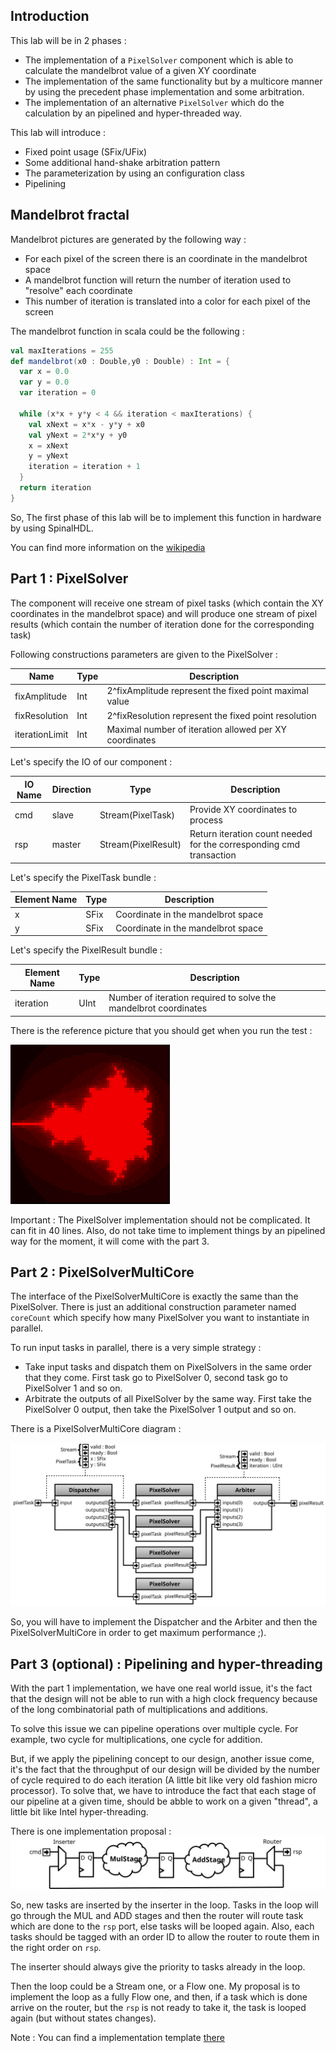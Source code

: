 ## Introduction
This lab will be in 2 phases :

- The implementation of a `PixelSolver` component which is able to calculate the mandelbrot value of a given XY coordinate
- The implementation of the same functionality but by a multicore manner by using the precedent phase implementation and some arbitration.
- The implementation of an alternative `PixelSolver` which do the calculation by an pipelined and hyper-threaded way.

This lab will introduce :
- Fixed point usage (SFix/UFix)
- Some additional hand-shake arbitration pattern
- The parameterization by using an configuration class
- Pipelining

## Mandelbrot fractal
Mandelbrot pictures are generated by the following way :

- For each pixel of the screen there is an coordinate in the mandelbrot space
- A mandelbrot function will return the number of iteration used to "resolve" each coordinate
- This number of iteration is translated into a color for each pixel of the screen

The mandelbrot function in scala could be the following :

```scala
val maxIterations = 255
def mandelbrot(x0 : Double,y0 : Double) : Int = {
  var x = 0.0
  var y = 0.0
  var iteration = 0

  while (x*x + y*y < 4 && iteration < maxIterations) {
    val xNext = x*x - y*y + x0
    val yNext = 2*x*y + y0
    x = xNext
    y = yNext
    iteration = iteration + 1
  }
  return iteration
}
```

So, The first phase of this lab will be to implement this function in hardware by using SpinalHDL.

You can find more information on the [wikipedia](https://en.wikipedia.org/wiki/Mandelbrot_set)

## Part 1 : PixelSolver

The component will receive one stream of pixel tasks (which contain the XY coordinates in the mandelbrot space) and will produce one stream of pixel results (which contain the number of iteration done for the corresponding task)

Following constructions parameters are given to the PixelSolver :

| Name | Type | Description |
| ------- | ---- |  --- | 
| fixAmplitude | Int | 2^fixAmplitude represent the fixed point maximal value |
| fixResolution | Int | 2^fixResolution represent the fixed point resolution |
| iterationLimit | Int | Maximal number of iteration allowed per XY coordinates |

Let's specify the IO of our component :

| IO Name | Direction | Type | Description |
| ------- | ---- |  --- | --- |
| cmd | slave | Stream(PixelTask)  | Provide XY coordinates to process |
| rsp | master | Stream(PixelResult)  | Return iteration count needed for the corresponding cmd transaction |

Let's specify the PixelTask bundle :

| Element Name | Type | Description |
| ------- | ---- |  --- |
| x | SFix | Coordinate in the mandelbrot space |
| y | SFix | Coordinate in the mandelbrot space |


Let's specify the PixelResult bundle :

| Element Name | Type | Description |
| ------- | ---- |  --- |
| iteration | UInt | Number of iteration required to solve the mandelbrot coordinates |

There is the reference picture that you should get when you run the test :

![](assets/ref.png)

Important : The PixelSolver implementation should not be complicated. It can fit in 40 lines. Also, do not take time to implement things by an pipelined way for the moment, it will come with the part 3.


## Part 2 : PixelSolverMultiCore
The interface of the PixelSolverMultiCore is exactly the same than the PixelSolver. There is just an additional construction parameter named `coreCount` which specify how many PixelSolver you want to instantiate in parallel.

To run input tasks in parallel, there is a very simple strategy :
- Take input tasks and dispatch them on PixelSolvers in the same order that they come. First task go to PixelSolver 0, second task go to PixelSolver 1 and so on.
- Arbitrate the outputs of all PixelSolver by the same way. First take the PixelSolver 0 output, then take the PixelSolver 1 output and so on.

There is a PixelSolverMultiCore diagram :

![](assets/PixelSolverMultiCore.svg)

So, you will have to implement the Dispatcher and the Arbiter and then the PixelSolverMultiCore in order to get maximum performance ;).

## Part 3 (optional) : Pipelining and hyper-threading
With the part 1 implementation, we have one real world issue, it's the fact that the design will not be able to run with a high clock frequency because of the long combinatorial path of multiplications and additions.

To solve this issue we can pipeline operations over multiple cycle. For example, two cycle for multiplications, one cycle for addition.

But, if we apply the pipelining concept to our design, another issue come,
it's the fact that the throughput of our design will be divided by the number of cycle required to do each iteration (A little bit like very old fashion micro processor).
 To solve that, we have to introduce the fact that each stage of our pipeline at a given time, should be abble to work on a given "thread",
  a little bit like Intel hyper-threading.

There is one implementation proposal :<br>
![](assets/PipelinedAndHyperThreaded.svg)

So, new tasks are inserted by the inserter in the loop. Tasks in the loop will go through the MUL and ADD stages and then the router will route task which are done to the `rsp` port, else tasks will be looped again. Also, each tasks should be tagged with an order ID to allow the router to route them in the right order on `rsp`.

The inserter should always give the priority to tasks already in the loop.

Then the loop could be a Stream one, or a Flow one. My proposal is to implement the loop as a fully Flow one, and then, if a task which is done arrive on the router, but the `rsp` is not ready to take it, the task is looped again (but without states changes).

Note : You can find a implementation template [there](assets/PixelSolver.basePipelinedHyperthread)
